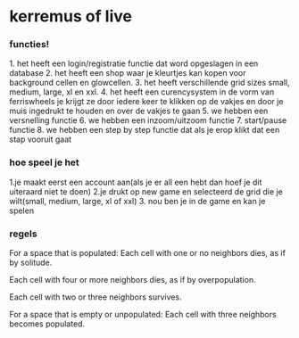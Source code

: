 # kerremus of live
<h3>functies!</h3>
1. het heeft een login/registratie functie dat word opgeslagen in een database
2. het heeft een shop waar je kleurtjes kan kopen voor background cellen en glowcellen.
3. het heeft verschillende grid sizes small, medium, large, xl en xxl.
4. het heeft een curencysystem in de vorm van ferriswheels je krijgt ze door iedere keer te klikken op de vakjes en door je muis ingedrukt te houden en over de vakjes te gaan
5. we hebben een versnelling functie
6. we hebben een inzoom/uitzoom functie
7. start/pause functie
8. we hebben een step by step functie dat als je erop klikt dat een stap vooruit gaat

<h3>hoe speel je het</h3>
1.je maakt eerst een account aan(als je er all een hebt dan hoef je dit uiteraard niet te doen)
2.je drukt op new game en selecteerd de grid die je wilt(small, medium, large, xl of xxl)
3. nou ben je in de game en kan je spelen 

<h3>regels</h3>
For a space that is populated:
Each cell with one or no neighbors dies, as if by solitude.


Each cell with four or more neighbors dies, as if by overpopulation.


Each cell with two or three neighbors survives.


For a space that is empty or unpopulated:
Each cell with three neighbors becomes populated.
